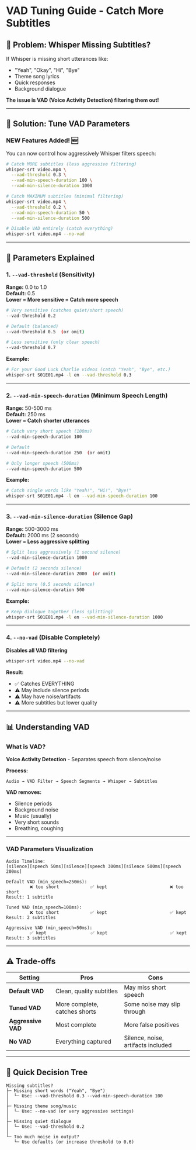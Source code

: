 # VAD Tuning Guide - Catch More Subtitles

## 🎯 Problem: Whisper Missing Subtitles?

If Whisper is missing short utterances like:

- "Yeah", "Okay", "Hi", "Bye"
- Theme song lyrics
- Quick responses
- Background dialogue

**The issue is VAD (Voice Activity Detection) filtering them out!**

---

## 🔧 Solution: Tune VAD Parameters

### **NEW Features Added!** 🆕

You can now control how aggressively Whisper filters speech:

```bash
# Catch MORE subtitles (less aggressive filtering)
whisper-srt video.mp4 \
  --vad-threshold 0.3 \
  --vad-min-speech-duration 100 \
  --vad-min-silence-duration 1000

# Catch MAXIMUM subtitles (minimal filtering)
whisper-srt video.mp4 \
  --vad-threshold 0.2 \
  --vad-min-speech-duration 50 \
  --vad-min-silence-duration 500

# Disable VAD entirely (catch everything)
whisper-srt video.mp4 --no-vad
```

---

## 📖 Parameters Explained

### **1. `--vad-threshold` (Sensitivity)**

**Range:** 0.0 to 1.0  
**Default:** 0.5  
**Lower = More sensitive = Catch more speech**

```bash
# Very sensitive (catches quiet/short speech)
--vad-threshold 0.2

# Default (balanced)
--vad-threshold 0.5  (or omit)

# Less sensitive (only clear speech)
--vad-threshold 0.7
```

**Example:**

```bash
# For your Good Luck Charlie videos (catch "Yeah", "Bye", etc.)
whisper-srt S01E01.mp4 -l en --vad-threshold 0.3
```

---

### **2. `--vad-min-speech-duration` (Minimum Speech Length)**

**Range:** 50-500 ms  
**Default:** 250 ms  
**Lower = Catch shorter utterances**

```bash
# Catch very short speech (100ms)
--vad-min-speech-duration 100

# Default
--vad-min-speech-duration 250  (or omit)

# Only longer speech (500ms)
--vad-min-speech-duration 500
```

**Example:**

```bash
# Catch single words like "Yeah!", "Hi!", "Bye!"
whisper-srt S01E01.mp4 -l en --vad-min-speech-duration 100
```

---

### **3. `--vad-min-silence-duration` (Silence Gap)**

**Range:** 500-3000 ms  
**Default:** 2000 ms (2 seconds)  
**Lower = Less aggressive splitting**

```bash
# Split less aggressively (1 second silence)
--vad-min-silence-duration 1000

# Default (2 seconds silence)
--vad-min-silence-duration 2000  (or omit)

# Split more (0.5 seconds silence)
--vad-min-silence-duration 500
```

**Example:**

```bash
# Keep dialogue together (less splitting)
whisper-srt S01E01.mp4 -l en --vad-min-silence-duration 1000
```

---

### **4. `--no-vad` (Disable Completely)**

**Disables all VAD filtering**

```bash
whisper-srt video.mp4 --no-vad
```

**Result:**

- ✅ Catches EVERYTHING
- ⚠️ May include silence periods
- ⚠️ May have noise/artifacts
- ⚠️ More subtitles but lower quality

---

## 📊 Understanding VAD

### **What is VAD?**

**Voice Activity Detection** - Separates speech from silence/noise

**Process:**

```
Audio → VAD Filter → Speech Segments → Whisper → Subtitles
```

**VAD removes:**

- Silence periods
- Background noise
- Music (usually)
- Very short sounds
- Breathing, coughing

---

### **VAD Parameters Visualization**

```
Audio Timeline:
[silence][speech 50ms][silence][speech 300ms][silence 500ms][speech 200ms]

Default VAD (min_speech=250ms):
         ❌ too short            ✅ kept                        ❌ too short
Result: 1 subtitle

Tuned VAD (min_speech=100ms):
         ❌ too short            ✅ kept                        ✅ kept
Result: 2 subtitles

Aggressive VAD (min_speech=50ms):
         ✅ kept                 ✅ kept                        ✅ kept
Result: 3 subtitles
```

---

## ⚠️ Trade-offs

| Setting            | Pros                          | Cons                               |
| ------------------ | ----------------------------- | ---------------------------------- |
| **Default VAD**    | Clean, quality subtitles      | May miss short speech              |
| **Tuned VAD**      | More complete, catches shorts | Some noise may slip through        |
| **Aggressive VAD** | Most complete                 | More false positives               |
| **No VAD**         | Everything captured           | Silence, noise, artifacts included |

---

## 🎯 Quick Decision Tree

```
Missing subtitles?
├─ Missing short words ("Yeah", "Bye")
│  └─ Use: --vad-threshold 0.3 --vad-min-speech-duration 100
│
├─ Missing theme song/music
│  └─ Use: --no-vad (or very aggressive settings)
│
├─ Missing quiet dialogue
│  └─ Use: --vad-threshold 0.2
│
└─ Too much noise in output?
   └─ Use defaults (or increase threshold to 0.6)
```
